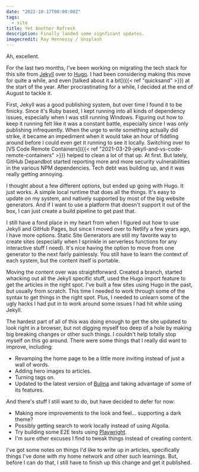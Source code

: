 ```yaml
---
date: "2022-10-17T00:00:00Z"
tags:
  - site
title: Yet Another Refresh
description: Finally landed some signficant updates.
imagecredit: Ray Hennessy / Unsplash
---
```

Ah, excellent.

For the last two months, I've been working on migrating the tech stack
for this site from [Jekyll](https://jekyllrb.com/) over to [Hugo](https://gohugo.io/).
I had been considering making this move for quite a while, and even
[talked about it a bit]({{< ref "quicksand" >}}) at the start of the year.  After
procrastinating for a while, I decided at the end of August to tackle it.

First, Jekyll was a good publishing system, but over time I found it to be finicky.
Since it's Ruby based, I kept running into all kinds of dependency issues, especially
when I was still running Windows.  Figuring out how to keep it running felt like it
was a constant battle, especially since I was only publishing infrequently.  When the
urge to write something actually did strike, it became an impediment when it would take
an hour of fiddling around before I could even get it running to see it locally.
Switching over to
[VS Code Remote Containers]({{< ref "2021-03-29-jekyll-and-vs-code-remote-containers" >}})
helped to clean a lot of that up.  At first.  But lately, GitHub Depandbot started
reporting  more and more security vulnerabilities in the various NPM dependencies.  Tech
debt was building up, and it was really getting annoying.

I thought about a few different options, but ended up going with Hugo.  It just works.
A simple local runtime that does all the things.  It's easy to update on my system,
and natively supported by most of the big website generators.  And if I want to use a
platform that doesn't support it out of the box, I can just create a build pipeline
to get past that.

I still have a fond place in my heart from when I figured out how to use Jekyll and 
GitHub Pages, but since I moved over to Netlify a few years ago, I have more options.
Static Site Generators are still my favorite way to create sites (especially when I
sprinkle in serverless functions for any interactive stuff I need).  It's nice having
the option to move from one generator to the next fairly painlessly.  You still have to
learn the context of each system, but the content itself is portable.

Moving the content over was straightforward.  Created a branch, started whacking out
all the Jekyll specific stuff, used the Hugo import feature to get the articles in
the right spot.  I've built a few sites using Hugo in the past, but usually from
scratch.  This time I needed to work through some of the syntax to get things in the
right spot.  Plus, I needed to unlearn some of the ugly hacks I had put in to work
around some issues I had hit while using Jekyll.

The hardest part of all of this was doing enough to get the site updated to look right
in a browser, but not digging myself too deep of a hole by making big breaking changes
or other such things.  I couldn't help totally stop myself on this go around.  There
were some things that I really did want to improve, including:

* Revamping the home page to be a little more inviting instead of just a wall of words.
* Adding hero images to articles.
* Turning tags on.
* Updated to the latest version of [Bulma](https://bulma.io/) and taking advantage of
some of its features.

And there's stuff I still want to do, but have decided to defer for now:

* Making more improvements to the look and feel... supporting a dark theme?
* Possibly getting search to work locally instead of using Algolia.
* Try building some E2E tests using [Playwright](https://playwright.dev/).
* I'm sure other excuses I find to tweak things instead of creating content.

I've got some notes on things I'd like to write up in articles, specifically things I've
done with my home network and other such learnings.  But, before I can do that, I still
have to finish up this change and get it published.